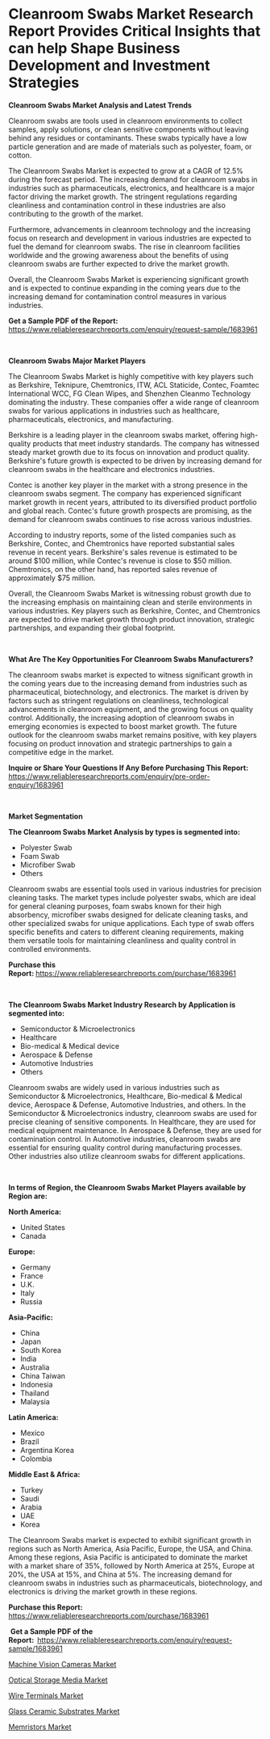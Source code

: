 <p><h1>Cleanroom Swabs Market Research Report Provides Critical Insights that can help Shape Business Development and Investment Strategies</h1></p><p><strong>Cleanroom Swabs Market Analysis and Latest Trends</strong></p>
<p><p>Cleanroom swabs are tools used in cleanroom environments to collect samples, apply solutions, or clean sensitive components without leaving behind any residues or contaminants. These swabs typically have a low particle generation and are made of materials such as polyester, foam, or cotton.</p><p>The Cleanroom Swabs Market is expected to grow at a CAGR of 12.5% during the forecast period. The increasing demand for cleanroom swabs in industries such as pharmaceuticals, electronics, and healthcare is a major factor driving the market growth. The stringent regulations regarding cleanliness and contamination control in these industries are also contributing to the growth of the market.</p><p>Furthermore, advancements in cleanroom technology and the increasing focus on research and development in various industries are expected to fuel the demand for cleanroom swabs. The rise in cleanroom facilities worldwide and the growing awareness about the benefits of using cleanroom swabs are further expected to drive the market growth.</p><p>Overall, the Cleanroom Swabs Market is experiencing significant growth and is expected to continue expanding in the coming years due to the increasing demand for contamination control measures in various industries.</p></p>
<p><strong>Get a Sample PDF of the Report:&nbsp;</strong> <a href="https://www.reliableresearchreports.com/enquiry/request-sample/1683961">https://www.reliableresearchreports.com/enquiry/request-sample/1683961</a></p>
<p>&nbsp;</p>
<p><strong>Cleanroom Swabs Major Market Players</strong></p>
<p><p>The Cleanroom Swabs Market is highly competitive with key players such as Berkshire, Teknipure, Chemtronics, ITW, ACL Staticide, Contec, Foamtec International WCC, FG Clean Wipes, and Shenzhen Cleanmo Technology dominating the industry. These companies offer a wide range of cleanroom swabs for various applications in industries such as healthcare, pharmaceuticals, electronics, and manufacturing.</p><p>Berkshire is a leading player in the cleanroom swabs market, offering high-quality products that meet industry standards. The company has witnessed steady market growth due to its focus on innovation and product quality. Berkshire's future growth is expected to be driven by increasing demand for cleanroom swabs in the healthcare and electronics industries.</p><p>Contec is another key player in the market with a strong presence in the cleanroom swabs segment. The company has experienced significant market growth in recent years, attributed to its diversified product portfolio and global reach. Contec's future growth prospects are promising, as the demand for cleanroom swabs continues to rise across various industries.</p><p>According to industry reports, some of the listed companies such as Berkshire, Contec, and Chemtronics have reported substantial sales revenue in recent years. Berkshire's sales revenue is estimated to be around $100 million, while Contec's revenue is close to $50 million. Chemtronics, on the other hand, has reported sales revenue of approximately $75 million.</p><p>Overall, the Cleanroom Swabs Market is witnessing robust growth due to the increasing emphasis on maintaining clean and sterile environments in various industries. Key players such as Berkshire, Contec, and Chemtronics are expected to drive market growth through product innovation, strategic partnerships, and expanding their global footprint.</p></p>
<p>&nbsp;</p>
<p><strong>What Are The Key Opportunities For Cleanroom Swabs Manufacturers?</strong></p>
<p><p>The cleanroom swabs market is expected to witness significant growth in the coming years due to the increasing demand from industries such as pharmaceutical, biotechnology, and electronics. The market is driven by factors such as stringent regulations on cleanliness, technological advancements in cleanroom equipment, and the growing focus on quality control. Additionally, the increasing adoption of cleanroom swabs in emerging economies is expected to boost market growth. The future outlook for the cleanroom swabs market remains positive, with key players focusing on product innovation and strategic partnerships to gain a competitive edge in the market.</p></p>
<p><strong>Inquire or Share Your Questions If Any Before Purchasing This Report:</strong> <a href="https://www.reliableresearchreports.com/enquiry/pre-order-enquiry/1683961">https://www.reliableresearchreports.com/enquiry/pre-order-enquiry/1683961</a></p>
<p>&nbsp;</p>
<p><strong>Market Segmentation</strong></p>
<p><strong>The Cleanroom Swabs Market Analysis by types is segmented into:</strong></p>
<p><ul><li>Polyester Swab</li><li>Foam Swab</li><li>Microfiber Swab</li><li>Others</li></ul></p>
<p><p>Cleanroom swabs are essential tools used in various industries for precision cleaning tasks. The market types include polyester swabs, which are ideal for general cleaning purposes, foam swabs known for their high absorbency, microfiber swabs designed for delicate cleaning tasks, and other specialized swabs for unique applications. Each type of swab offers specific benefits and caters to different cleaning requirements, making them versatile tools for maintaining cleanliness and quality control in controlled environments.</p></p>
<p><strong>Purchase this Report:&nbsp;</strong><a href="https://www.reliableresearchreports.com/purchase/1683961">https://www.reliableresearchreports.com/purchase/1683961</a></p>
<p>&nbsp;</p>
<p><strong>The Cleanroom Swabs Market Industry Research by Application is segmented into:</strong></p>
<p><ul><li>Semiconductor & Microelectronics</li><li>Healthcare</li><li>Bio-medical & Medical device</li><li>Aerospace & Defense</li><li>Automotive Industries</li><li>Others</li></ul></p>
<p><p>Cleanroom swabs are widely used in various industries such as Semiconductor & Microelectronics, Healthcare, Bio-medical & Medical device, Aerospace & Defense, Automotive Industries, and others. In the Semiconductor & Microelectronics industry, cleanroom swabs are used for precise cleaning of sensitive components. In Healthcare, they are used for medical equipment maintenance. In Aerospace & Defense, they are used for contamination control. In Automotive industries, cleanroom swabs are essential for ensuring quality control during manufacturing processes. Other industries also utilize cleanroom swabs for different applications.</p></p>
<p>&nbsp;</p>
<p><strong>In terms of Region, the Cleanroom Swabs Market Players available by Region are:</strong></p>
<p>
    <p> <strong> North America: </strong>
        <ul>
            <li>United States</li>
            <li>Canada</li>
        </ul>
        </p> 
    <p> <strong> Europe: </strong>
        <ul>
            <li>Germany</li>
            <li>France</li>
            <li>U.K.</li>
            <li>Italy</li>
            <li>Russia</li>
        </ul>
        </p> 
    <p> <strong> Asia-Pacific: </strong>
        <ul>
            <li>China</li>
            <li>Japan</li>
            <li>South Korea</li>
            <li>India</li>
            <li>Australia</li>
            <li>China Taiwan</li>
            <li>Indonesia</li>
            <li>Thailand</li>
            <li>Malaysia</li>
        </ul>
        </p> 
    <p> <strong> Latin America: </strong>
        <ul>
            <li>Mexico</li>
            <li>Brazil</li>
            <li>Argentina Korea</li>
            <li>Colombia</li>
        </ul>
        </p> 
    <p> <strong> Middle East & Africa: </strong>
        <ul>
            <li>Turkey</li>
            <li>Saudi</li>
            <li>Arabia</li>
            <li>UAE</li>
            <li>Korea</li>
        </ul>
    </p>
    </p>
<p><p>The Cleanroom Swabs market is expected to exhibit significant growth in regions such as North America, Asia Pacific, Europe, the USA, and China. Among these regions, Asia Pacific is anticipated to dominate the market with a market share of 35%, followed by North America at 25%, Europe at 20%, the USA at 15%, and China at 5%. The increasing demand for cleanroom swabs in industries such as pharmaceuticals, biotechnology, and electronics is driving the market growth in these regions.</p></p>
<p><strong>Purchase this Report: </strong><a href="https://www.reliableresearchreports.com/purchase/1683961">https://www.reliableresearchreports.com/purchase/1683961</a></p>
<p>&nbsp;<strong>Get a Sample PDF of the Report:&nbsp;&nbsp;</strong><a href="https://www.reliableresearchreports.com/enquiry/request-sample/1683961">https://www.reliableresearchreports.com/enquiry/request-sample/1683961</a></p>
<p><strong></strong></p>
<p><p><a href="https://medium.com/@rowannolan544/machine-vision-cameras-market-insight-market-trends-growth-forecasted-from-2024-to-2031-937598bda603">Machine Vision Cameras Market</a></p><p><a href="https://medium.com/@rowannolan544/optical-storage-media-market-insights-into-market-cagr-market-trends-and-growth-strategies-14352182e329">Optical Storage Media Market</a></p><p><a href="https://medium.com/@rowannolan544/wire-terminals-market-size-market-outlook-and-market-forecast-2024-to-2031-f665c52ec7c2">Wire Terminals Market</a></p><p><a href="https://medium.com/@joshuabaker550/glass-ceramic-substrates-market-analysis-its-cagr-market-segmentation-and-global-industry-56b020e4a238">Glass Ceramic Substrates Market</a></p><p><a href="https://medium.com/@rowannolan544/memristors-market-insights-into-market-cagr-market-trends-and-growth-strategies-ce53dbbda195">Memristors Market</a></p></p>